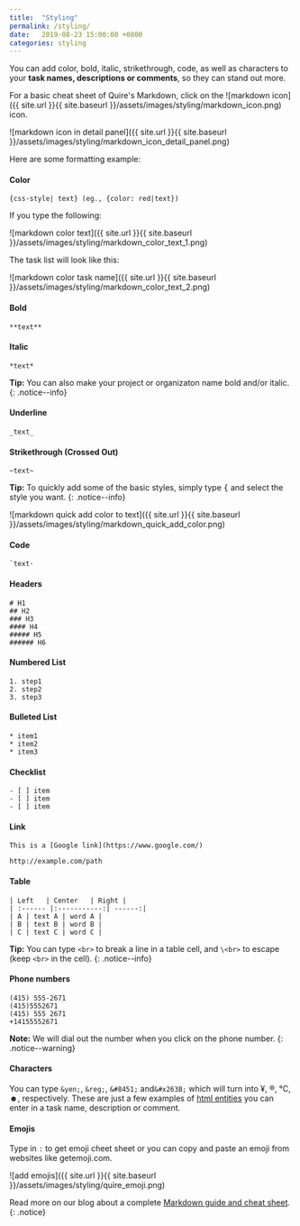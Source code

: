 ```yaml
---
title:  "Styling"
permalink: /styling/
date:   2019-08-23 15:00:00 +0800
categories: styling
---
```

You can add color, bold, italic, strikethrough, code,  as well as characters to your **task names, descriptions or comments**, so they can stand out more.

For a basic cheat sheet of Quire's Markdown, click on the ![markdown icon]({{ site.url }}{{ site.baseurl }}/assets/images/styling/markdown_icon.png)
 icon.

![markdown icon in detail panel]({{ site.url }}{{ site.baseurl }}/assets/images/styling/markdown_icon_detail_panel.png)

Here are some formatting example:

#### Color

```
{css-style| text} (eg., {color: red|text})
```
If you type the following:

![markdown color text]({{ site.url }}{{ site.baseurl }}/assets/images/styling/markdown_color_text_1.png)

The task list will look like this:

![markdown color task name]({{ site.url }}{{ site.baseurl }}/assets/images/styling/markdown_color_text_2.png)

#### Bold

```
**text**
```

#### Italic

```
*text*
```

**Tip:** You can also make your project or organizaton name bold and/or italic.
{: .notice--info}

#### Underline

```
_text_
```

#### Strikethrough (Crossed Out)

```
~text~
```

**Tip:** To quickly add some of the basic styles, simply type <kbd>{</kbd> and select the style you want.
{: .notice--info}

![markdown quick add color to text]({{ site.url }}{{ site.baseurl }}/assets/images/styling/markdown_quick_add_color.png)

#### Code

```
`text·
```

#### Headers

```
# H1
## H2
### H3
#### H4
##### H5
###### H6
```

#### Numbered List

```
1. step1
2. step2
3. step3
```

#### Bulleted List

```
* item1
* item2
* item3
```

#### Checklist

```
- [ ] item
- [ ] item 
- [ ] item
```

#### Link
```
This is a [Google link](https://www.google.com/)
```
```
http://example.com/path
```

#### Table

```
| Left   | Center   | Right |
| :------ |:-----------:| ------:|
| A | text A | word A |
| B | text B | word B |
| C | text C | word C |
```

**Tip:** You can type `<br>` to break a line in a table cell, and `\<br>` to escape (keep `<br>` in the cell).
{: .notice--info}


#### Phone numbers
```
(415) 555-2671 
(415)5552671
(415) 555 2671
+14155552671
```

**Note:** We will dial out the number when you click on the phone number.
{: .notice--warning}


#### Characters

You can type `&yen;`, `&reg;`, `&#8451;` and`&#x263B;` which will turn into ¥, ®, ℃, ☻, respectively. These are just a few examples of [html entities](https://www.w3schools.com/html/html_entities.asp) you can enter in a task name, description or comment.

#### Emojis

Type in `:` to get emoji cheet sheet or you can copy and paste an emoji from websites like getemoji.com. 

![add emojis]({{ site.url }}{{ site.baseurl }}/assets/images/styling/quire_emoji.png)

Read more on our blog about a complete [Markdown guide and cheat sheet](https://quire.io/blog/p/Our-Very-Own-Markdown.html). 
{: .notice}
